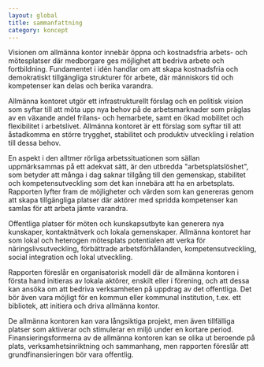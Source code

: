 ---layout: globaltitle: sammanfattningcategory: koncept---

Visionen om allmänna kontor innebär öppna och kostnadsfria arbets- och mötesplatser där medborgare ges möjlighet att bedriva arbete och fortbildning. Fundamentet i idén handlar om att skapa kostnadsfria och demokratiskt tillgängliga strukturer för arbete, där människors tid och kompetenser kan delas och berika varandra.  

Allmänna kontoret utgör ett infrastrukturellt förslag och en politisk vision som syftar till att möta upp nya behov på de arbetsmarknader som präglas av en växande andel frilans- och hemarbete, samt en ökad mobilitet och flexibilitet i arbetslivet. Allmänna kontoret är ett förslag som syftar till att åstadkomma en större trygghet, stabilitet och produktiv utveckling i relation till dessa behov.   

En aspekt i den alltmer rörliga arbetssituationen som sällan uppmärksammas på ett adekvat sätt, är den utbredda "arbetsplatslöshet", som betyder att många i dag saknar tillgång till den gemenskap, stabilitet och kompetensutveckling som det kan innebära att ha en arbetsplats. Rapporten lyfter fram de möjligheter och värden som kan genereras genom att skapa tillgängliga platser där aktörer med spridda kompetenser kan samlas för att arbeta jämte varandra.  

Offentliga platser för möten och kunskapsutbyte kan generera nya kunskaper, kontaktnätverk och lokala gemenskaper. Allmänna kontoret har som lokal och heterogen mötesplats potentialen att verka för näringslivsutveckling, förbättrade arbetsförhållanden, kompetensutveckling, social integration och lokal utveckling.   

Rapporten föreslår en organisatorisk modell där de allmänna kontoren i första hand initieras av lokala aktörer, enskilt eller i förening, och att dessa kan ansöka om att bedriva verksamheten på uppdrag av det offentliga. Det bör även vara möjligt för en kommun eller kommunal institution, t.ex. ett bibliotek, att initiera och driva allmänna kontor.  

De allmänna kontoren kan vara långsiktiga projekt, men även tillfälliga platser som aktiverar och stimulerar en miljö under en kortare period. Finansieringsformerna av de allmänna kontoren kan se olika ut beroende på plats, verksamhetsinriktning och sammanhang, men rapporten föreslår att grundfinansieringen bör vara offentlig.  